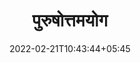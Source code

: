 ---
title: "पुरुषोत्तमयोग"
date: 2022-02-21T10:43:44+05:45
book:
    toc_page: false
    menu : geeta_menu
---
